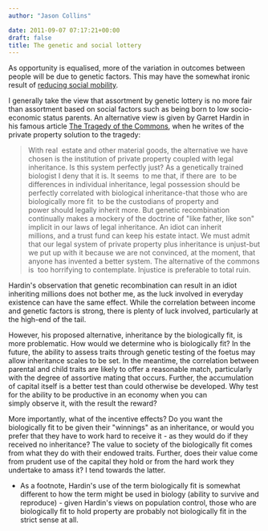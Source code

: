 ```yaml
---
author: "Jason Collins"

date: 2011-09-07 07:17:21+00:00
draft: false
title: The genetic and social lottery
---
```


As opportunity is equalised, more of the variation in outcomes between people will be due to genetic factors. This may have the somewhat ironic result of [reducing social mobility](https://www.jasoncollins.blog/low-social-mobility-equals-success/).

I generally take the view that assortment by genetic lottery is no more fair than assortment based on social factors such as being born to low socio-economic status parents. An alternative view is given by Garret Hardin in his famous article [The Tragedy of the Commons](http://www.sciencemag.org/content/162/3859/1243.abstract), when he writes of the private property solution to the tragedy:


<blockquote>With real  estate and other material goods, the alternative we have chosen is the institution of private property coupled with legal inheritance. Is this system perfectly just? As a genetically trained biologist I deny that it is. It seems  to me that, if there are  to be differences in individual inheritance, legal possession should be perfectly correlated with biological inheritance-that those who are biologically more fit  to be the custodians of property and power should legally inherit more. But genetic recombination continually makes a mockery of the doctrine of "like father, like son" implicit in our laws of legal inheritance. An idiot can inherit millions, and a trust fund can keep his estate intact. We must admit that our legal system of private property plus inheritance is unjust-but we put up with it because we are not convinced, at the moment, that anyone has invented a better system. The alternative of the commons is  too horrifying to contemplate. Injustice is preferable to total ruin.</blockquote>


Hardin's observation that genetic recombination can result in an idiot inheriting millions does not bother me, as the luck involved in everyday existence can have the same effect. While the correlation between income and genetic factors is strong, there is plenty of luck involved, particularly at the high-end of the tail.

However, his proposed alternative, inheritance by the biologically fit, is more problematic. How would we determine who is biologically fit? In the future, the ability to assess traits through genetic testing of the foetus may allow inheritance scales to be set. In the meantime, the correlation between parental and child traits are likely to offer a reasonable match, particularly with the degree of assortive mating that occurs. Further, the accumulation of capital itself is a better test than could otherwise be developed. Why test for the ability to be productive in an economy when you can simply observe it, with the result the reward?

More importantly, what of the incentive effects? Do you want the biologically fit to be given their "winnings" as an inheritance, or would you prefer that they have to work hard to receive it - as they would do if they received no inheritance? The value to society of the biologically fit comes from what they do with their endowed traits. Further, does their value come from prudent use of the capital they hold or from the hard work they undertake to amass it? I tend towards the latter.

* As a footnote, Hardin's use of the term biologically fit is somewhat different to how the term might be used in biology (ability to survive and reproduce) - given Hardin's views on population control, those who are biologically fit to hold property are probably not biologically fit in the strict sense at all.
